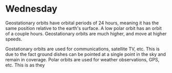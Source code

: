 # Wednesday

Geostationary orbits have orbital periods of 24 hours, meaning it has the same position relative to the earth's surface. A low polar orbit has an orbit of a couple hours. Geostationary orbits are much higher, and move at higher speeds.

Gostationary orbits are used for communications, satellite TV, etc. This is due to the fact ground dishes can be pointed at a single point in the sky and remain in coverage. Polar orbits are used for weather observations, GPS, etc. This is as they 